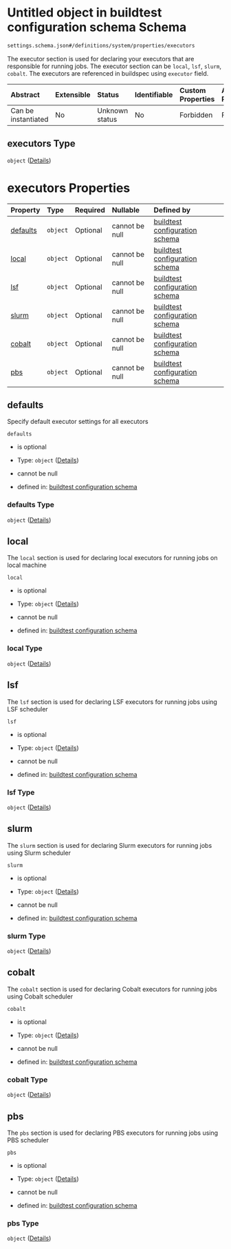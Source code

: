 # Untitled object in buildtest configuration schema Schema

```txt
settings.schema.json#/definitions/system/properties/executors
```

The executor section is used for declaring your executors that are responsible for running jobs. The executor section can be `local`, `lsf`, `slurm`, `cobalt`. The executors are referenced in buildspec using `executor` field.

| Abstract            | Extensible | Status         | Identifiable | Custom Properties | Additional Properties | Access Restrictions | Defined In                                                                   |
| :------------------ | :--------- | :------------- | :----------- | :---------------- | :-------------------- | :------------------ | :--------------------------------------------------------------------------- |
| Can be instantiated | No         | Unknown status | No           | Forbidden         | Forbidden             | none                | [settings.schema.json\*](../out/settings.schema.json "open original schema") |

## executors Type

`object` ([Details](settings-definitions-system-properties-executors.md))

# executors Properties

| Property              | Type     | Required | Nullable       | Defined by                                                                                                                                                                                    |
| :-------------------- | :------- | :------- | :------------- | :-------------------------------------------------------------------------------------------------------------------------------------------------------------------------------------------- |
| [defaults](#defaults) | `object` | Optional | cannot be null | [buildtest configuration schema](settings-definitions-system-properties-executors-properties-defaults.md "settings.schema.json#/definitions/system/properties/executors/properties/defaults") |
| [local](#local)       | `object` | Optional | cannot be null | [buildtest configuration schema](settings-definitions-system-properties-executors-properties-local.md "settings.schema.json#/definitions/system/properties/executors/properties/local")       |
| [lsf](#lsf)           | `object` | Optional | cannot be null | [buildtest configuration schema](settings-definitions-system-properties-executors-properties-lsf.md "settings.schema.json#/definitions/system/properties/executors/properties/lsf")           |
| [slurm](#slurm)       | `object` | Optional | cannot be null | [buildtest configuration schema](settings-definitions-system-properties-executors-properties-slurm.md "settings.schema.json#/definitions/system/properties/executors/properties/slurm")       |
| [cobalt](#cobalt)     | `object` | Optional | cannot be null | [buildtest configuration schema](settings-definitions-system-properties-executors-properties-cobalt.md "settings.schema.json#/definitions/system/properties/executors/properties/cobalt")     |
| [pbs](#pbs)           | `object` | Optional | cannot be null | [buildtest configuration schema](settings-definitions-system-properties-executors-properties-pbs.md "settings.schema.json#/definitions/system/properties/executors/properties/pbs")           |

## defaults

Specify default executor settings for all executors

`defaults`

*   is optional

*   Type: `object` ([Details](settings-definitions-system-properties-executors-properties-defaults.md))

*   cannot be null

*   defined in: [buildtest configuration schema](settings-definitions-system-properties-executors-properties-defaults.md "settings.schema.json#/definitions/system/properties/executors/properties/defaults")

### defaults Type

`object` ([Details](settings-definitions-system-properties-executors-properties-defaults.md))

## local

The `local` section is used for declaring local executors for running jobs on local machine

`local`

*   is optional

*   Type: `object` ([Details](settings-definitions-system-properties-executors-properties-local.md))

*   cannot be null

*   defined in: [buildtest configuration schema](settings-definitions-system-properties-executors-properties-local.md "settings.schema.json#/definitions/system/properties/executors/properties/local")

### local Type

`object` ([Details](settings-definitions-system-properties-executors-properties-local.md))

## lsf

The `lsf` section is used for declaring LSF executors for running jobs using LSF scheduler

`lsf`

*   is optional

*   Type: `object` ([Details](settings-definitions-system-properties-executors-properties-lsf.md))

*   cannot be null

*   defined in: [buildtest configuration schema](settings-definitions-system-properties-executors-properties-lsf.md "settings.schema.json#/definitions/system/properties/executors/properties/lsf")

### lsf Type

`object` ([Details](settings-definitions-system-properties-executors-properties-lsf.md))

## slurm

The `slurm` section is used for declaring Slurm executors for running jobs using Slurm scheduler

`slurm`

*   is optional

*   Type: `object` ([Details](settings-definitions-system-properties-executors-properties-slurm.md))

*   cannot be null

*   defined in: [buildtest configuration schema](settings-definitions-system-properties-executors-properties-slurm.md "settings.schema.json#/definitions/system/properties/executors/properties/slurm")

### slurm Type

`object` ([Details](settings-definitions-system-properties-executors-properties-slurm.md))

## cobalt

The `cobalt` section is used for declaring Cobalt executors for running jobs using Cobalt scheduler

`cobalt`

*   is optional

*   Type: `object` ([Details](settings-definitions-system-properties-executors-properties-cobalt.md))

*   cannot be null

*   defined in: [buildtest configuration schema](settings-definitions-system-properties-executors-properties-cobalt.md "settings.schema.json#/definitions/system/properties/executors/properties/cobalt")

### cobalt Type

`object` ([Details](settings-definitions-system-properties-executors-properties-cobalt.md))

## pbs

The `pbs` section is used for declaring PBS executors for running jobs using PBS scheduler

`pbs`

*   is optional

*   Type: `object` ([Details](settings-definitions-system-properties-executors-properties-pbs.md))

*   cannot be null

*   defined in: [buildtest configuration schema](settings-definitions-system-properties-executors-properties-pbs.md "settings.schema.json#/definitions/system/properties/executors/properties/pbs")

### pbs Type

`object` ([Details](settings-definitions-system-properties-executors-properties-pbs.md))
